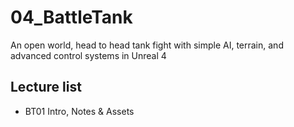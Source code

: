 # 04_BattleTank
An open world, head to head tank fight with simple AI, terrain, and advanced control systems in Unreal 4

## Lecture list

* BT01 Intro, Notes & Assets

